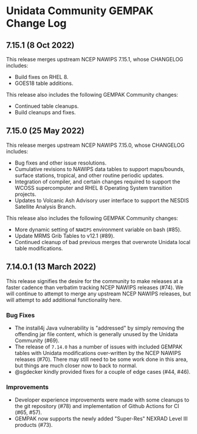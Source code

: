 <!-- markdownlint-configure-file {"MD024": { "siblings_only": true } } -->
# Unidata Community GEMPAK Change Log

## 7.15.1 (8 Oct 2022)

This release merges upstream NCEP NAWIPS 7.15.1, whose CHANGELOG includes:

- Build fixes on RHEL 8.
- GOES18 table additions.

This release also includes the following GEMPAK Community changes:

- Continued table cleanups.
- Build cleanups and fixes.

## 7.15.0 (25 May 2022)

This release merges upstream NCEP NAWIPS 7.15.0, whose CHANGELOG includes:

- Bug fixes and other issue resolutions.
- Cumulative revisions to NAWIPS data tables to support maps/bounds,
surface stations, tropical, and other routine periodic updates.
- Integration of compiler, and certain changes required to support the
WCOSS supercomputer and RHEL 8 Operating System transition projects.
- Updates to Volcanic Ash Advisory user interface to support the NESDIS
Satellite Analysis Branch.

This release also includes the following GEMPAK Community changes:

- More dynamic setting of `NAWIPS` environment variable on bash (#85).
- Update MRMS Grib Tables to v12.1 (#89).
- Continued cleanup of bad previous merges that overwrote Unidata
local table modifications.

## 7.14.0.1 (13 March 2022)

This release signifies the desire for the community to make releases at a faster
cadence than verbatim tracking NCEP NAWIPS releases (#74).  We will continue
to attempt to merge any upstream NCEP NAWIPS releases, but will attempt to add
additional functionality here.

### Bug Fixes

- The install4j Java vulnerability is "addressed" by simply removing the offending
jar file content, which is generally unused by the Unidata Community (#69).
- The release of `7.14.0` has a number of issues with included GEMPAK tables
with Unidata modifications over-written by the NCEP NAWIPS releases (#70). There
may still need to be some work done in this area, but things are much closer now
to back to normal.
- @sgdecker kindly provided fixes for a couple of edge cases (#44, #46).

### Improvements

- Developer experience improvements were made with some cleanups to the git
repository (#78) and implementation of Github Actions for CI (#65, #57).
- GEMPAK now supports the newly added "Super-Res" NEXRAD Level III products (#73).

